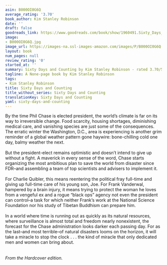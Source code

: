 ```yaml
---
asin: B000OI0G6Q
average_rating: '3.70'
book_author: Kim Stanley Robinson
date: ''
draft: false
goodreads_link: https://www.goodreads.com/book/show/1960491.Sixty_Days_and_Counting
image:
- B000OI0G6Q.jpg
image_url: https://images-na.ssl-images-amazon.com/images/P/B000OI0G6Q.01._SCLZZZZZZZ.jpg
layout: book
num_pages: null
review_rating: '0'
started_at: ''
summary: Sixty Days and Counting by Kim Stanley Robinson - rated 3.70/5 on Goodreads
tagline: A None-page book by Kim Stanley Robinson
tags:
- Kim Stanley Robinson
title: Sixty Days and Counting
title_without_series: Sixty Days and Counting
translationKey: Sixty Days and Counting
yaml: sixty-days-and-counting
---
```


By the time Phil Chase is elected president, the world’s climate is far on its way to irreversible change. Food scarcity, housing shortages, diminishing medical care, and vanishing species are just some of the consequences. The erratic winter the Washington, D.C., area is experiencing is another grim reminder of a global weather pattern gone haywire: bone-chilling cold one day, balmy weather the next.<br /><br />But the president-elect remains optimistic and doesn’t intend to give up without a fight. A maverick in every sense of the word, Chase starts organizing the most ambitious plan to save the world from disaster since FDR–and assembling a team of top scientists and advisers to implement it.<br /><br />For Charlie Quibler, this means reentering the political fray full-time and giving up full-time care of his young son, Joe. For Frank Vanderwal, hampered by a brain injury, it means trying to protect the woman he loves from a vengeful ex and a rogue “black ops” agency not even the president can control–a task for which neither Frank’s work at the National Science Foundation nor his study of Tibetan Buddhism can prepare him. <br /><br />In a world where time is running out as quickly as its natural resources, where surveillance is almost total and freedom nearly nonexistent, the forecast for the Chase administration looks darker each passing day. For as the last–and most terrible–of natural disasters looms on the horizon, it will take a miracle to stop the clock . . . the kind of miracle that only dedicated men and women can bring about.<br /><br /><br /><i>From the Hardcover edition.</i>